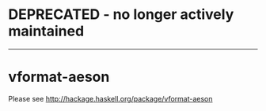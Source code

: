 # DEPRECATED - no longer actively maintained
-----

# vformat-aeson

Please see http://hackage.haskell.org/package/vformat-aeson
